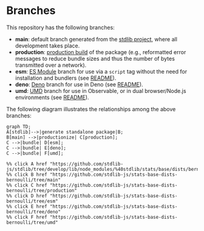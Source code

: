 <!--

@license Apache-2.0

Copyright (c) 2022 The Stdlib Authors.

Licensed under the Apache License, Version 2.0 (the "License");
you may not use this file except in compliance with the License.
You may obtain a copy of the License at

    http://www.apache.org/licenses/LICENSE-2.0

Unless required by applicable law or agreed to in writing, software
distributed under the License is distributed on an "AS IS" BASIS,
WITHOUT WARRANTIES OR CONDITIONS OF ANY KIND, either express or implied.
See the License for the specific language governing permissions and
limitations under the License.

-->

# Branches

This repository has the following branches:

-   **main**: default branch generated from the [stdlib project][stdlib-url], where all development takes place.
-   **production**: [production build][production-url] of the package (e.g., reformatted error messages to reduce bundle sizes and thus the number of bytes transmitted over a network).
-   **esm**: [ES Module][esm-url] branch for use via a `script` tag without the need for installation and bundlers (see [README][esm-readme]).
-   **deno**: [Deno][deno-url] branch for use in Deno (see [README][deno-readme]).
-   **umd**: [UMD][umd-url] branch for use in Observable, or in dual browser/Node.js environments (see [README][umd-readme]).

The following diagram illustrates the relationships among the above branches:

```mermaid
graph TD;
A[stdlib]-->|generate standalone package|B;
B[main] -->|productionize| C[production];
C -->|bundle| D[esm];
C -->|bundle| E[deno];
C -->|bundle| F[umd];

%% click A href "https://github.com/stdlib-js/stdlib/tree/develop/lib/node_modules/%40stdlib/stats/base/dists/bernoulli"
%% click B href "https://github.com/stdlib-js/stats-base-dists-bernoulli/tree/main"
%% click C href "https://github.com/stdlib-js/stats-base-dists-bernoulli/tree/production"
%% click D href "https://github.com/stdlib-js/stats-base-dists-bernoulli/tree/esm"
%% click E href "https://github.com/stdlib-js/stats-base-dists-bernoulli/tree/deno"
%% click F href "https://github.com/stdlib-js/stats-base-dists-bernoulli/tree/umd"
```

[stdlib-url]: https://github.com/stdlib-js/stdlib/tree/develop/lib/node_modules/%40stdlib/stats/base/dists/bernoulli
[production-url]: https://github.com/stdlib-js/stats-base-dists-bernoulli/tree/production
[deno-url]: https://github.com/stdlib-js/stats-base-dists-bernoulli/tree/deno
[deno-readme]: https://github.com/stdlib-js/stats-base-dists-bernoulli/blob/deno/README.md
[umd-url]: https://github.com/stdlib-js/stats-base-dists-bernoulli/tree/umd
[umd-readme]: https://github.com/stdlib-js/stats-base-dists-bernoulli/blob/umd/README.md
[esm-url]: https://github.com/stdlib-js/stats-base-dists-bernoulli/tree/esm
[esm-readme]: https://github.com/stdlib-js/stats-base-dists-bernoulli/blob/esm/README.md